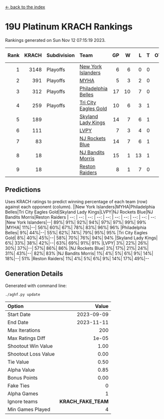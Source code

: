 [<- back to the index](readme.md)
# 19U Platinum KRACH Rankings
Rankings generated on Sun Nov 12 07:15:19 2023.

Rank|KRACH|Subdivision|Team|GP|W|L|T|OTW|OTL|SoS|Exp Wins|Win Diff
---:|---:|:---|:---|---:|---:|---:|---:|---:|---:|---:|---:|---:
1|3148|Playoffs|[New York Islanders](https://gamesheetstats.com/seasons/3663/teams/140861/schedule)|6|6|0|0|0|0|70|6.8|-0.0
2|391|Playoffs|[MYHA](https://gamesheetstats.com/seasons/3663/teams/140863/schedule)|5|3|2|0|0|0|243|3.9|0.0
3|312|Playoffs|[Philadelphia Belles](https://gamesheetstats.com/seasons/3663/teams/140864/schedule)|17|10|7|0|0|0|616|10.9|0.0
4|259|Playoffs|[Tri City Eagles Gold](https://gamesheetstats.com/seasons/3663/teams/140869/schedule)|10|6|3|1|0|0|159|7.4|0.0
5|189||[Skyland Lady Kings](https://gamesheetstats.com/seasons/3663/teams/140865/schedule)|14|7|6|1|0|0|432|8.4|0.0
6|111||[LVPY](https://gamesheetstats.com/seasons/3663/teams/140860/schedule)|7|3|4|0|0|0|173|3.9|0.0
7|83||[NJ Rockets Blue](https://gamesheetstats.com/seasons/3663/teams/140867/schedule)|14|7|6|1|0|0|686|8.4|0.0
8|18||[NJ Bandits Morris](https://gamesheetstats.com/seasons/3663/teams/140866/schedule)|15|1|13|1|0|0|525|2.4|0.0
9|18||[Reston Raiders](https://gamesheetstats.com/seasons/3663/teams/140868/schedule)|8|1|7|0|0|0|131|1.9|0.0

## Predictions
Uses KRACH ratings to predict winning percentage of each team (row) against each opponent (column).
||New York Islanders|MYHA|Philadelphia Belles|Tri City Eagles Gold|Skyland Lady Kings|LVPY|NJ Rockets Blue|NJ Bandits Morris|Reston Raiders
| --: | --: | --: | --: | --: | --: | --: | --: | --: | --: 
|New York Islanders|--| 89%| 91%| 92%| 94%| 97%| 97%| 99%| 99%
|MYHA| 11%|--| 56%| 60%| 67%| 78%| 83%| 96%| 96%
|Philadelphia Belles|  9%| 44%|--| 55%| 62%| 74%| 79%| 95%| 95%
|Tri City Eagles Gold|  8%| 40%| 45%|--| 58%| 70%| 76%| 94%| 94%
|Skyland Lady Kings|  6%| 33%| 38%| 42%|--| 63%| 69%| 91%| 91%
|LVPY|  3%| 22%| 26%| 30%| 37%|--| 57%| 86%| 86%
|NJ Rockets Blue|  3%| 17%| 21%| 24%| 31%| 43%|--| 82%| 83%
|NJ Bandits Morris|  1%|  4%|  5%|  6%|  9%| 14%| 18%|--| 51%
|Reston Raiders|  1%|  4%|  5%|  6%|  9%| 14%| 17%| 49%|--

## Generation Details

Generated with command line:
```
./aghf.py update
```

| Option | Value |
| :----- | ----: |
| Start Date | 2023-09-09 |
| End Date | 2023-11-11 |
| Max Iterations | 200 |
| Max Ratings Diff | 1e-05 |
| Shootout Win Value | 1.00 |
| Shootout Loss Value | 0.00 |
| Tie Value | 0.50 |
| Alpha Value | 0.85 |
| Bonus Points | 0.00 |
| Fake Ties | 0 |
| Alpha Games | 1 |
| Ignore teams | __KRACH_FAKE_TEAM__ |
| Min Games Played | 4 |

